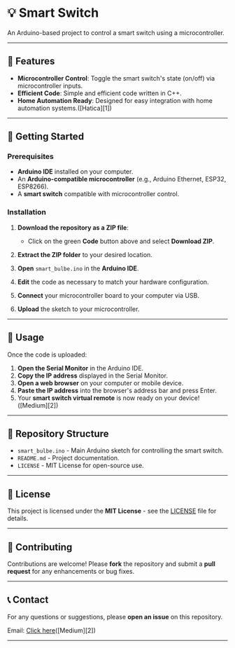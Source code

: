 
# 💡 Smart Switch

An Arduino-based project to control a smart switch using a microcontroller.

---

## 🚀 Features

* **Microcontroller Control**: Toggle the smart switch's state (on/off) via microcontroller inputs.
* **Efficient Code**: Simple and efficient code written in C++.
* **Home Automation Ready**: Designed for easy integration with home automation systems.([Hatica][1])

---

## 🧰 Getting Started

### Prerequisites

* **Arduino IDE** installed on your computer.
* An **Arduino-compatible microcontroller** (e.g., Arduino Ethernet, ESP32, ESP8266).
* A **smart switch** compatible with microcontroller control.

### Installation

1. **Download the repository as a ZIP file**:

   * Click on the green **Code** button above and select **Download ZIP**.
2. **Extract the ZIP folder** to your desired location.
3. **Open** `smart_bulbe.ino` in the **Arduino IDE**.
4. **Edit** the code as necessary to match your hardware configuration.
5. **Connect** your microcontroller board to your computer via USB.
6. **Upload** the sketch to your microcontroller.

---

## 🔧 Usage

Once the code is uploaded:

1. **Open the Serial Monitor** in the Arduino IDE.
2. **Copy the IP address** displayed in the Serial Monitor.
3. **Open a web browser** on your computer or mobile device.
4. **Paste the IP address** into the browser's address bar and press Enter.
5. Your **smart switch virtual remote** is now ready on your device!([Medium][2])

---

## 📁 Repository Structure

* `smart_bulbe.ino` - Main Arduino sketch for controlling the smart switch.
* `README.md` - Project documentation.
* `LICENSE` - MIT License for open-source use.

---

## 📜 License

This project is licensed under the **MIT License** - see the [LICENSE](LICENSE) file for details.

---

## 🤝 Contributing

Contributions are welcome! Please **fork** the repository and submit a **pull request** for any enhancements or bug fixes.

---

## 📞 Contact

For any questions or suggestions, please **open an issue** on this repository.

Email: [Click here](mailto:duttasunanda730@gmail.com)([Medium][2])

---
